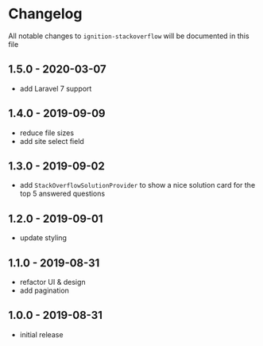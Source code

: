# Changelog

All notable changes to `ignition-stackoverflow` will be documented in this file

## 1.5.0 - 2020-03-07

- add Laravel 7 support

## 1.4.0 - 2019-09-09

- reduce file sizes
- add site select field

## 1.3.0 - 2019-09-02

- add `StackOverflowSolutionProvider` to show a nice solution card for the top 5 answered questions

## 1.2.0 - 2019-09-01

- update styling

## 1.1.0 - 2019-08-31

- refactor UI & design
- add pagination

## 1.0.0 - 2019-08-31

- initial release
